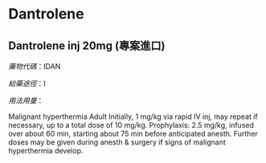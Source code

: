 # Dantrolene

## Dantrolene inj 20mg (專案進口)

*藥物代碼*：IDAN

*給藥途徑*：I

*用法用量*：

Malignant hyperthermia Adult Initially, 1 mg/kg via rapid IV inj, may repeat if necessary, up to a total dose of 10 mg/kg. Prophylaxis: 2.5 mg/kg, infused over about 60 min, starting about 75 min before anticipated anesth. Further doses may be given during anesth & surgery if signs of malignant hyperthermia develop.


